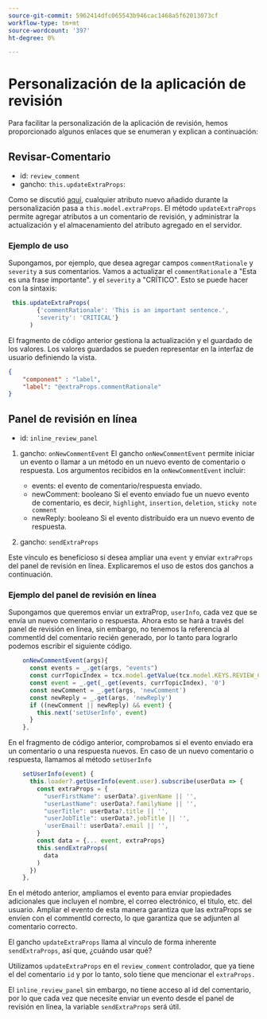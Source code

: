 ```yaml
---
source-git-commit: 5962414dfc065543b946cac1468a5f62013073cf
workflow-type: tm+mt
source-wordcount: '397'
ht-degree: 0%

---
```

# Personalización de la aplicación de revisión

Para facilitar la personalización de la aplicación de revisión, hemos proporcionado algunos enlaces que se enumeran y explican a continuación:

## Revisar-Comentario

- id: `review_comment`
- gancho: `this.updateExtraProps`:

Como se discutió [aquí](../../aem_guides_framework/basic_customisation.md), cualquier atributo nuevo añadido durante la personalización pasa a `this.model.extraProps`. El método `updateExtraProps` permite agregar atributos a un comentario de revisión, y administrar la actualización y el almacenamiento del atributo agregado en el servidor.

### Ejemplo de uso

Supongamos, por ejemplo, que desea agregar campos `commentRationale` y `severity` a sus comentarios.
Vamos a actualizar el `commentRationale` a &quot;Esta es una frase importante&quot;. y el `severity` a &quot;CRÍTICO&quot;.
Esto se puede hacer con la sintaxis:

```typescript
 this.updateExtraProps(
        {'commentRationale': 'This is an important sentence.',
        'severity': 'CRITICAL'}
      )
```

El fragmento de código anterior gestiona la actualización y el guardado de los valores. Los valores guardados se pueden representar en la interfaz de usuario definiendo la vista.

```JSON
{
    "component" : "label",
    "label": "@extraProps.commentRationale"
}
```

## Panel de revisión en línea

- id: `inline_review_panel`

1. gancho: `onNewCommentEvent`
El gancho `onNewCommentEvent` permite iniciar un evento o llamar a un método en un nuevo evento de comentario o respuesta.
Los argumentos recibidos en la `onNewCommentEvent` incluir:
   - events: el evento de comentario/respuesta enviado.
   - newComment: booleano Si el evento enviado fue un nuevo evento de comentario, es decir, `highlight`, `insertion`, `deletion`, `sticky note comment`
   - newReply: booleano Si el evento distribuido era un nuevo evento de respuesta.

2. gancho: `sendExtraProps`

Este vínculo es beneficioso si desea ampliar una `event` y enviar `extraProps` del panel de revisión en línea. Explicaremos el uso de estos dos ganchos a continuación.

### Ejemplo del panel de revisión en línea

Supongamos que queremos enviar un extraProp, `userInfo`, cada vez que se envía un nuevo comentario o respuesta. Ahora esto se hará a través del panel de revisión en línea, sin embargo, no tenemos la referencia al commentId del comentario recién generado, por lo tanto para lograrlo podemos escribir el siguiente código.

```typescript
    onNewCommentEvent(args){
      const events = _.get(args, "events")
      const currTopicIndex = tcx.model.getValue(tcx.model.KEYS.REVIEW_CURR_TOPIC) || this.model.currTopicIndex || "0"
      const event = _.get(_.get(events, currTopicIndex), '0')
      const newComment = _.get(args, 'newComment')
      const newReply = _.get(args, 'newReply')
      if ((newComment || newReply) && event) {
        this.next('setUserInfo', event)
      }
    },
```

En el fragmento de código anterior, comprobamos si el evento enviado era un comentario o una respuesta nuevos. En caso de un nuevo comentario o respuesta, llamamos al método `setUserInfo`

```typescript
    setUserInfo(event) {
      this.loader?.getUserInfo(event.user).subscribe(userData => {
        const extraProps = {
          "userFirstName": userData?.givenName || '',
          "userLastName": userData?.familyName || '',
          "userTitle": userData?.title || '',
          "userJobTitle": userData?.jobTitle || '',
          'userEmail': userData?.email || '',
        }
        const data = {... event, extraProps}
        this.sendExtraProps(
          data
        )
      })
    },
```

En el método anterior, ampliamos el evento para enviar propiedades adicionales que incluyen el nombre, el correo electrónico, el título, etc. del usuario. Ampliar el evento de esta manera garantiza que las extraProps se envíen con el commentId correcto, lo que garantiza que se adjunten al comentario correcto.

El gancho `updateExtraProps` llama al vínculo de forma inherente `sendExtraProps`, así que, ¿cuándo usar qué?

Utilizamos `updateExtraProps` en el `review_comment` controlador, que ya tiene el del comentario `id` y por lo tanto, solo tiene que mencionar el `extraProps.`

El `inline_review_panel` sin embargo, no tiene acceso al id del comentario, por lo que cada vez que necesite enviar un evento desde el panel de revisión en línea, la variable `sendExtraProps` será útil.
